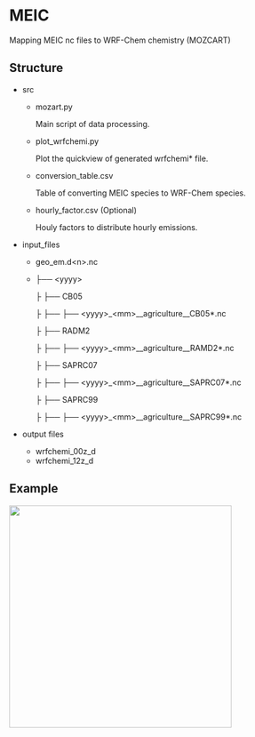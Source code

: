 # MEIC

Mapping MEIC nc files to WRF-Chem chemistry (MOZCART)

## Structure

- src

  - mozart.py

    Main script of data processing.

  - plot_wrfchemi.py

    Plot the quickview of generated wrfchemi* file.

  - conversion_table.csv

    Table of converting MEIC species to WRF-Chem species.

  - hourly_factor.csv (Optional)

    Houly factors to distribute hourly emissions.

- input_files

  - geo_em.d\<n\>.nc

  - ├── \<yyyy\>

    ├     ├── CB05

    ├     ├── ├── \<yyyy\>_\<mm\>\_\_agriculture\_\_CB05*.nc

    ├     ├── RADM2

    ├     ├── ├── \<yyyy\>_\<mm\>\_\_agriculture\_\_RAMD2*.nc

    ├     ├── SAPRC07

    ├     ├── ├── \<yyyy\>_\<mm\>\_\_agriculture\_\_SAPRC07*.nc

    ├     ├── SAPRC99

    ├     ├── ├── \<yyyy\>_\<mm\>\_\_agriculture\_\_SAPRC99*.nc

- output files

  - wrfchemi\_00z\_d<domain>
  - wrfchemi\_12z\_d<domain>

## Example

<img src="https://github.com/zxdawn/pyXZ/raw/master/XZ_model/MEIC/emission_example.png" width="400">